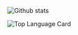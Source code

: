 

<!--
**enchanted-coder/enchanted-coder** is a ✨ _special_ ✨ repository because its `README.md` (this file) appears on your GitHub profile.

Here are some ideas to get you started:

- 🔭 I’m currently working on ...
- 🌱 I’m currently learning ...
- 👯 I’m looking to collaborate on ...
- 🤔 I’m looking for help with ...
- 💬 Ask me about ...
- 📫 How to reach me: ...
- 😄 Pronouns: ...
- ⚡ Fun fact: ...
-->

![Github stats](https://github-readme-stats.vercel.app/api?username=enchanted-coder&theme=codeSTACKr&show_icons=true&count_private=true)


![Top Language Card](https://github-readme-stats.vercel.app/api/top-langs/?username=enchanted-coder&layout=donut&theme=codeSTACKr&show_icons=true&count_private=true)



